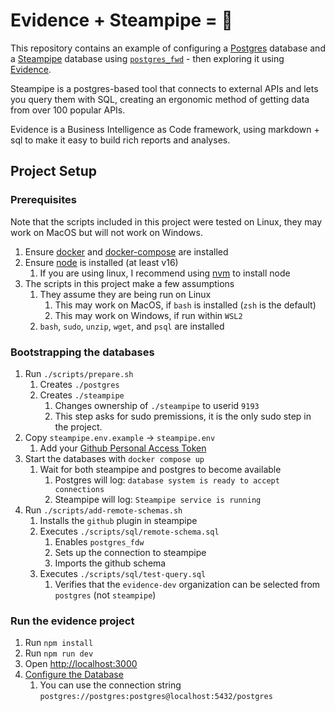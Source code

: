 # Evidence + Steampipe = 🚀

This repository contains an example of configuring a [Postgres](https://www.postgresql.org/) database and a [Steampipe](https://steampipe.io/) database using [`postgres_fwd`](https://www.postgresql.org/docs/14/postgres-fdw.html) - then exploring it using [Evidence](https://evidence.dev).

Steampipe is a postgres-based tool that connects to external APIs and lets you query them with SQL, creating an ergonomic method of getting data from over 100 popular APIs.

Evidence is a Business Intelligence as Code framework, using markdown + sql to make it easy to build rich reports and analyses.

## Project Setup

### Prerequisites

Note that the scripts included in this project were tested on Linux, they may work on MacOS but will not work on Windows.

1. Ensure [docker](https://docs.docker.com/get-docker/) and [docker-compose](https://docs.docker.com/compose/install/) are installed
2. Ensure [node](https://nodejs.org/en/download) is installed (at least v16)
   1. If you are using linux, I recommend using [nvm](https://github.com/nvm-sh/nvm) to install node
3. The scripts in this project make a few assumptions
   1. They assume they are being run on Linux
      1. This may work on MacOS, if `bash` is installed (`zsh` is the default)
      2. This may work on Windows, if run within `WSL2`
   2. `bash`, `sudo`, `unzip`, `wget`, and `psql` are installed


### Bootstrapping the databases

1. Run `./scripts/prepare.sh`
   1. Creates `./postgres`
   2. Creates `./steampipe`
      1. Changes ownership of `./steampipe` to userid `9193`
      2. This step asks for sudo premissions, it is the only sudo step in the project.
2. Copy `steampipe.env.example` -> `steampipe.env`
   1. Add your [Github Personal Access Token](https://docs.github.com/en/authentication/keeping-your-account-and-data-secure/managing-your-personal-access-tokens)
3. Start the databases with `docker compose up`
   1. Wait for both steampipe and postgres to become available
      1. Postgres will log: `database system is ready to accept connections`
      2. Steampipe will log: `Steampipe service is running`
4. Run `./scripts/add-remote-schemas.sh`
   1. Installs the `github` plugin in steampipe
   2. Executes `./scripts/sql/remote-schema.sql`
      1. Enables `postgres_fdw`
      2. Sets up the connection to steampipe
      3. Imports the github schema
   3. Executes `./scripts/sql/test-query.sql`
      1. Verifies that the `evidence-dev` organization can be selected from `postgres` (not `steampipe`)

### Run the evidence project

1. Run `npm install`
2. Run `npm run dev`
3. Open [http://localhost:3000](http://localhost:3000)
4. [Configure the Database](https://docs.evidence.dev/core-concepts/data-sources/)
   1. You can use the connection string `postgres://postgres:postgres@localhost:5432/postgres`
